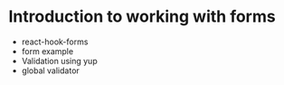 # Introduction to working with forms

- react-hook-forms
- form example
- Validation using yup
- global validator